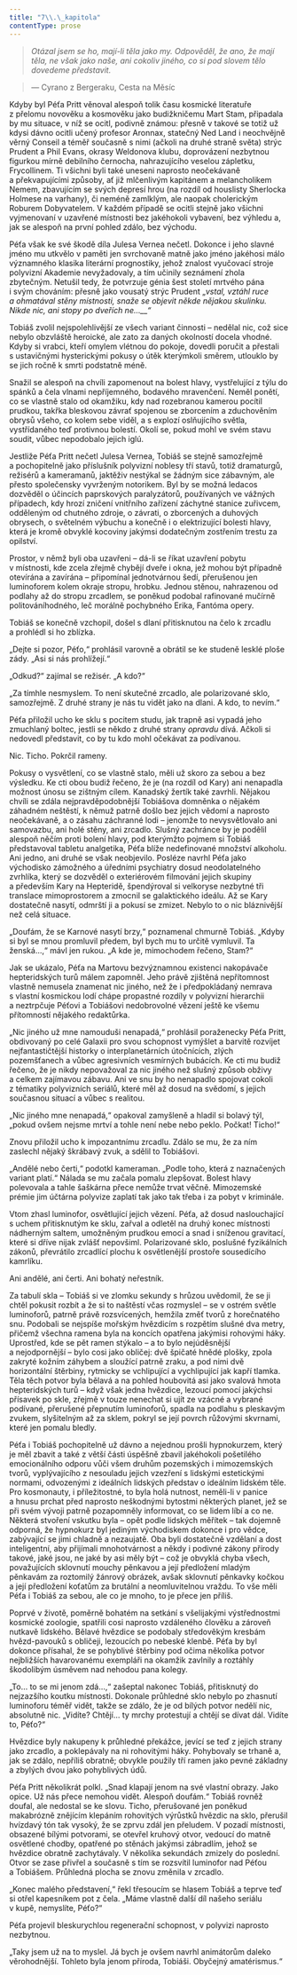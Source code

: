 ```yaml
---
title: "7\\.\_kapitola"
contentType: prose
---
```


> _Otázal jsem se ho, mají-li těla jako my. Odpověděl, že ano, že mají těla, ne však jako naše, ani cokoliv jiného, co si pod slovem tělo dovedeme představit._

> — Cyrano z Bergeraku, Cesta na Měsíc

Kdyby byl Péťa Pritt věnoval alespoň tolik času kosmické literatuře z přelomu novověku a kosmověku jako budižkničemu Mart Stam, připadala by mu situace, v níž se ocitl, podivně známou: přesně v takové se totiž už kdysi dávno ocitli učený profesor Aronnax, statečný Ned Land i neochvějně věrný Conseil a téměř současně s nimi (ačkoli na druhé straně světa) strýc Prudent a Phil Evans, okrasy Weldonova klubu, doprovázení nezbytnou figurkou mírně debilního černocha, nahrazujícího veselou zápletku, Frycollinem. Ti všichni byli také uneseni naprosto neočekávaně a překvapujícími způsoby, ať již mlčenlivým kapitánem a melancholikem Nemem, zbavujícím se svých depresí hrou (na rozdíl od houslisty Sherlocka Holmese na varhany), či neméně zamlklým, ale naopak cholerickým Roburem Dobyvatelem. V každém případě se ocitli stejně jako všichni vyjmenovaní v uzavřené místnosti bez jakéhokoli vybavení, bez výhledu a, jak se alespoň na první pohled zdálo, bez východu.

Péťa však ke své škodě díla Julesa Vernea nečetl. Dokonce i jeho slavné jméno mu utkvělo v paměti jen svrchovaně matně jako jméno jakéhosi málo významného klasika literární prognostiky, jehož znalost vyučovací stroje polyvizní Akademie nevyžadovaly, a tím učinily seznámení zhola zbytečným. Netušil tedy, že potvrzuje génia šest století mrtvého pána i svým chováním: přesně jako vousatý strýc Prudent „_vstal, vztáhl ruce a ohmatával stěny místnosti, snaže se objevit někde nějakou skulinku. Nikde nic, ani stopy po dveřích ne…__“_

Tobiáš zvolil nejspolehlivější ze všech variant činnosti – nedělal nic, což sice nebylo obzvláště heroické, ale zato za daných okolností docela vhodné. Kdyby si vrabci, kteří omylem vlétnou do pokoje, dovedli poručit a přestali s ustavičnými hysterickými pokusy o útěk kterýmkoli směrem, utlouklo by se jich ročně k smrti podstatně méně.

Snažil se alespoň na chvíli zapomenout na bolest hlavy, vystřelující z týlu do spánků a čela vlnami nepříjemného, bodavého mravenčení. Neměl ponětí, co se vlastně stalo od okamžiku, kdy nad rozebranou kamerou pocítil prudkou, takřka bleskovou závrať spojenou se zborcením a zduchověním obrysů všeho, co kolem sebe viděl, a s explozí oslňujícího světla, vystřídaného teď protivnou bolestí. Okolí se, pokud mohl ve svém stavu soudit, vůbec nepodobalo jejich iglú.

Jestliže Péťa Pritt nečetl Julesa Vernea, Tobiáš se stejně samozřejmě a pochopitelně jako příslušník polyvizní noblesy tří stavů, totiž dramaturgů, režisérů a kameramanů, jaktěživ nestýkal se žádným sice zábavným, ale přesto společensky vyvrženým notorikem. Byl by se možná ledacos dozvěděl o účincích paprskových paralyzátorů, používaných ve vážných případech, kdy hrozí zničení vnitřního zařízení záchytné stanice zuřivcem, odděleným od chutného zdroje, o závrati, o zborcených a duhových obrysech, o světelném výbuchu a konečně i o elektrizující bolesti hlavy, která je kromě obvyklé kocoviny jakýmsi dodatečným zostřením trestu za opilství.

Prostor, v němž byli oba uzavřeni – dá-li se říkat uzavření pobytu v místnosti, kde zcela zřejmě chybějí dveře i okna, jež mohou být případně otevírána a zavírána – připomínal jednotvárnou šedí, přerušenou jen luminoforem kolem okraje stropu, hrobku. Jednou stěnou, nahrazenou od podlahy až do stropu zrcadlem, se poněkud podobal rafinované mučírně politováníhodného, leč morálně pochybného Erika, Fantóma opery.

Tobiáš se konečně vzchopil, došel s dlaní přitisknutou na čelo k zrcadlu a prohlédl si ho zblízka.

„Dejte si pozor, Péťo,“ prohlásil varovně a obrátil se ke studeně lesklé ploše zády. „Asi si nás prohlížejí.“

„Odkud?“ zajímal se režisér. „A kdo?“

„Za tímhle nesmyslem. To není skutečné zrcadlo, ale polarizované sklo, samozřejmě. Z druhé strany je nás tu vidět jako na dlani. A kdo, to nevím.“

Péťa přiložil ucho ke sklu s pocitem studu, jak trapně asi vypadá jeho zmuchlaný boltec, jestli se někdo z druhé strany _opravdu_ dívá. Ačkoli si nedovedl představit, co by tu kdo mohl očekávat za podívanou.

Nic. Ticho. Pokrčil rameny.

Pokusy o vysvětlení, co se vlastně stalo, měli už skoro za sebou a bez výsledku. Ke cti obou budiž řečeno, že je (na rozdíl od Kary) ani nenapadla možnost únosu se zištným cílem. Kanadský žertík také zavrhli. Nějakou chvíli se zdála nejpravděpodobnější Tobiášova domněnka o nějakém záhadném neštěstí, k němuž patrně došlo bez jejich vědomí a naprosto neočekávaně, a o zásahu záchranné lodi – jenomže to nevysvětlovalo ani samovazbu, ani holé stěny, ani zrcadlo. Slušný zachránce by je podělil alespoň něčím proti bolení hlavy, pod kterýmžto pojmem si Tobiáš představoval tabletu analgetika, Péťa blíže nedefinované množství alkoholu. Ani jedno, ani druhé se však neobjevilo. Posléze navrhl Péťa jako východisko zámožného a úředními psychiatry dosud neodolatelného zvrhlíka, který se dozvěděl o exteriérovém filmování jejich skupiny a především Kary na Hepteridě, špendýroval si velkoryse nezbytné tři translace mimoprostorem a zmocnil se galaktického ideálu. Až se Kary dostatečně nasytí, odmrští ji a pokusí se zmizet. Nebylo to o nic bláznivější než celá situace.

„Doufám, že se Karnové nasytí brzy,“ poznamenal chmurně Tobiáš. „Kdyby si byl se mnou promluvil předem, byl bych mu to určitě vymluvil. Ta ženská…,“ mávl jen rukou. „A kde je, mimochodem řečeno, Stam?“

Jak se ukázalo, Péťa na Martovu bezvýznamnou existenci nakopávače hepteridských turů málem zapomněl. Jeho právě zjištěná nepřítomnost vlastně nemusela znamenat nic jiného, než že i předpokládaný nemrava s vlastní kosmickou lodí chápe propastné rozdíly v polyvizní hierarchii a neztrpčuje Péťovi a Tobiášovi nedobrovolné vězení ještě ke všemu přítomností nějakého redaktůrka.

„Nic jiného už mne namouduši nenapadá,“ prohlásil poraženecky Péťa Pritt, obdivovaný po celé Galaxii pro svou schopnost vymýšlet a barvitě rozvíjet nejfantastičtější historky o interplanetárních útočnících, zlých pozemšťanech a vůbec agresivních vesmírných bubácích. Ke cti mu budiž řečeno, že je nikdy nepovažoval za nic jiného než slušný způsob obživy a celkem zajímavou zábavu. Ani ve snu by ho nenapadlo spojovat cokoli z tématiky polyvizních seriálů, které měl až dosud na svědomí, s jejich současnou situací a vůbec s realitou.

„Nic jiného mne nenapadá,“ opakoval zamyšleně a hladil si bolavý týl, „pokud ovšem nejsme mrtví a tohle není nebe nebo peklo. Počkat! Ticho!“

Znovu přiložil ucho k impozantnímu zrcadlu. Zdálo se mu, že za ním zaslechl nějaký škrábavý zvuk, a sdělil to Tobiášovi.

„Andělé nebo čerti,“ podotkl kameraman. „Podle toho, která z naznačených variant platí.“ Nálada se mu začala pomalu zlepšovat. Bolest hlavy polevovala a tahle šaškárna přece nemůže trvat věčně. Mimozemské prémie jim účtárna polyvize zaplatí tak jako tak třeba i za pobyt v kriminále.

Vtom zhasl luminofor, osvětlující jejich vězení. Péťa, až dosud naslouchající s uchem přitisknutým ke sklu, zařval a odletěl na druhý konec místnosti nádherným saltem, umožněným prudkou emocí a snad i sníženou gravitací, které si dříve nijak zvlášť nepovšiml. Polarizované sklo, poslušné fyzikálních zákonů, převrátilo zrcadlící plochu k osvětlenější prostoře sousedícího kamrlíku.

Ani andělé, ani čerti. Ani bohatý neřestník.

Za tabulí skla – Tobiáš si ve zlomku sekundy s hrůzou uvědomil, že se ji chtěl pokusit rozbít a že si to naštěstí včas rozmyslel – se v ostrém světle luminoforů, patrně právě rozsvícených, hemžila změť tvorů z horečnatého snu. Podobali se nejspíše mořským hvězdicím s rozpětím slušné dva metry, přičemž všechna ramena byla na koncích opatřena jakýmisi rohovými háky. Uprostřed, kde se pět ramen stýkalo – a to bylo nejúděsnější a nejodpornější – bylo cosi jako obličej: dvě špičaté hnědé plošky, zpola zakryté kožním záhybem a sloužící patrně zraku, a pod nimi dvě horizontální štěrbiny, rytmicky se vchlipující a vychlipující jak kapří tlamka. Těla těch potvor byla bělavá a na pohled houbovitá asi jako svalová hmota hepteridských turů – když však jedna hvězdice, lezoucí pomocí jakýchsi přísavek po skle, zřejmě v touze nenechat si ujít ze vzácné a vybrané podívané, přerušené přepnutím luminoforů, spadla na podlahu s pleskavým zvukem, slyšitelným až za sklem, pokryl se její povrch růžovými skvrnami, které jen pomalu bledly.

Péťa i Tobiáš pochopitelně už dávno a nejednou prošli hypnokurzem, který je měl zbavit a také z větší části úspěšně zbavil jakéhokoli pošetilého emocionálního odporu vůči všem druhům pozemských i mimozemských tvorů, vyplývajícího z nesouladu jejich vzezření s lidskými estetickými normami, odvozenými z ideálních lidských představ o ideálním lidském těle. Pro kosmonauty, i příležitostné, to byla holá nutnost, neměli-li v panice a hnusu prchat před naprosto neškodnými bytostmi některých planet, jež se při svém vývoji patrně pozapomněly informovat, co se lidem líbí a co ne. Některá stvoření vskutku byla – opět podle lidských měřítek – tak dojemně odporná, že hypnokurz byl jediným východiskem dokonce i pro vědce, zabývající se jimi chladně a nezaujatě. Oba byli dostatečně vzdělaní a dost inteligentní, aby přijímali mnohotvárnost a někdy i podivné zákony přírody takové, jaké jsou, ne jaké by asi měly být – což je obvyklá chyba všech, považujících sklovnutí mouchy pěnkavou a její předložení mladým pěnkavám za roztomilý žánrový obrázek, avšak sklovnutí pěnkavky kočkou a její předložení koťatům za brutální a neomluvitelnou vraždu. To vše měli Péťa i Tobiáš za sebou, ale co je mnoho, to je přece jen příliš.

Poprvé v životě, poměrně bohatém na setkání s všelijakými výstřednostmi kosmické zoologie, spatřili cosi naprosto vzdáleného člověku a zároveň nutkavě lidského. Bělavé hvězdice se podobaly středověkým kresbám hvězd-pavouků s obličeji, lezoucích po nebeské klenbě. Péťa by byl dokonce přísahal, že se pohyblivé štěrbiny pod očima několika potvor nejbližších havarovanému exempláři na okamžik zavlnily a roztáhly škodolibým úsměvem nad nehodou pana kolegy.

„To… to se mi jenom zdá…,“ zašeptal nakonec Tobiáš, přitisknutý do nejzazšího koutku místnosti. Dokonale průhledné sklo nebylo po zhasnutí luminoforu téměř vidět, takže se zdálo, že je od bílých potvor nedělí nic, absolutně nic. „Vidíte? Chtějí… ty mrchy protestují a chtějí se dívat dál. Vidíte to, Péťo?“

Hvězdice byly nakupeny k průhledné překážce, jevící se teď z jejich strany jako zrcadlo, a poklepávaly na ni rohovitými háky. Pohybovaly se trhaně a, jak se zdálo, nepříliš obratně; obvykle použily tří ramen jako pevné základny a zbylých dvou jako pohyblivých údů.

Péťa Pritt několikrát polkl. „Snad klapají jenom na své vlastní obrazy. Jako opice. Už nás přece nemohou vidět. Alespoň doufám.“ Tobiáš rovněž doufal, ale nedostal se ke slovu. Ticho, přerušované jen poněkud makabrózně znějícím klepáním rohovitých výrůstků hvězdic na sklo, přerušil hvízdavý tón tak vysoký, že se zprvu zdál jen přeludem. V pozadí místnosti, obsazené bílými potvorami, se otevřel kruhový otvor, vedoucí do matně osvětlené chodby, opatřené po stěnách jakýmsi zábradlím, jehož se hvězdice obratně zachytávaly. V několika sekundách zmizely do poslední. Otvor se zase přivřel a současně s tím se rozsvítil luminofor nad Péťou a Tobiášem. Průhledná plocha se znovu změnila v zrcadlo.

„Konec malého představení,“ řekl třesoucím se hlasem Tobiáš a teprve teď si otřel kapesníkem pot z čela. „Máme vlastně další díl našeho seriálu v kupě, nemyslíte, Péťo?“

Péťa projevil bleskurychlou regenerační schopnost, v polyvizi naprosto nezbytnou.

„Taky jsem už na to myslel. Já bych je ovšem navrhl animátorům daleko věrohodnější. Tohleto byla jenom příroda, Tobiáši. Obyčejný amatérismus.“
